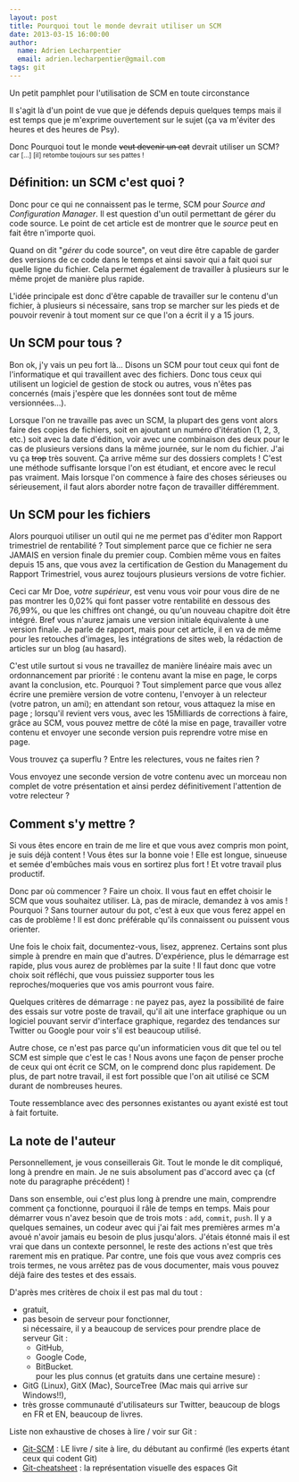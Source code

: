 ```yaml
---
layout: post
title: Pourquoi tout le monde devrait utiliser un SCM
date: 2013-03-15 16:00:00
author:
  name: Adrien Lecharpentier
  email: adrien.lecharpentier@gmail.com
tags: git
---
```

Un petit pamphlet pour l'utilisation de SCM en toute circonstance

Il s'agit là d'un point de vue que je défends depuis quelques temps mais il est temps que je m'exprime ouvertement sur le sujet (ça va m'éviter des heures et des heures de Psy).

Donc <span class="lead">Pourquoi tout le monde ~~veut devenir un cat~~ devrait utiliser un SCM?</span> <small>car […] [il] retombe toujours sur ses pattes !</small>

## Définition: un SCM c'est quoi ?
Donc pour ce qui ne connaissent pas le terme, SCM pour _Source and Configuration Manager_. Il est question d'un outil permettant de gérer du code source. Le point de cet article est de montrer que le _source_ peut en fait être n'importe quoi.

Quand on dit "_gérer_ du code source", on veut dire être capable de garder des versions de ce code dans le temps et ainsi savoir qui a fait quoi sur quelle ligne du fichier. Cela permet également de travailler à plusieurs sur le même projet de manière plus rapide. 

L'idée principale est donc d'être capable de travailler sur le contenu d'un fichier, à plusieurs si nécessaire, sans trop se marcher sur les pieds et de pouvoir revenir à tout moment sur ce que l'on a écrit il y a 15 jours.

## Un SCM pour tous ?
Bon ok, j'y vais un peu fort là... Disons un SCM pour tout ceux qui font de l'informatique et qui travaillent avec des fichiers. Donc tous ceux qui utilisent un logiciel de gestion de stock ou autres, vous n'êtes pas concernés (mais j'espère que les données sont tout de même versionnées...).

Lorsque l'on ne travaille pas avec un SCM, la plupart des gens vont alors faire des copies de fichiers, soit en ajoutant un numéro d'itération (1, 2, 3, etc.) soit avec la date d'édition, voir avec une combinaison des deux pour le cas de plusieurs versions dans la même journée, sur le nom du fichier. J'ai vu ça ~~trop~~ très souvent. Ça arrive même sur des dossiers complets ! C'est une méthode suffisante lorsque l'on est étudiant, et encore avec le recul pas vraiment. Mais lorsque l'on commence à faire des choses sérieuses ou sérieusement, il faut alors aborder notre façon de travailler différemment.

## Un SCM pour les fichiers
Alors pourquoi utiliser un outil qui ne me permet pas d'éditer mon Rapport trimestriel de rentabilité ? Tout simplement parce que ce fichier ne sera JAMAIS en version finale du premier coup. Combien même vous en faites depuis 15 ans, que vous avez la certification de Gestion du Management du Rapport Trimestriel, vous aurez toujours plusieurs versions de votre fichier. 

Ceci car Mr Doe, _votre supérieur_, est venu vous voir pour vous dire de ne pas montrer les 0,02% qui font passer votre rentabilité en dessous des 76,99%, ou que les chiffres ont changé, ou qu'un nouveau chapitre doit être intégré. Bref vous n'aurez jamais une version initiale équivalente à une version finale. Je parle de rapport, mais pour cet article, il en va de même pour les retouches d'images, les intégrations de sites web, la rédaction de articles sur un blog (au hasard).

C'est utile surtout si vous ne travaillez de manière linéaire mais avec un ordonnancement par priorité : le contenu avant la mise en page, le corps avant la conclusion, etc. Pourquoi ? Tout simplement parce que vous allez écrire une première version de votre contenu, l'envoyer à un relecteur (votre patron, un ami); en attendant son retour, vous attaquez la mise en page ; lorsqu'il revient vers vous, avec les 15Milliards de corrections à faire, grâce au SCM, vous pouvez mettre de côté la mise en page, travailler votre contenu et envoyer une seconde version puis reprendre votre mise en page. 

Vous trouvez ça superflu ? Entre les relectures, vous ne faites rien ?

Vous envoyez une seconde version de votre contenu avec un morceau non complet de votre présentation et ainsi perdez définitivement l'attention de votre relecteur ?

## Comment s'y mettre ?
Si vous êtes encore en train de me lire et que vous avez compris mon point, je suis déjà content ! Vous êtes sur la bonne voie ! Elle est longue, sinueuse et semée d'embûches mais vous en sortirez plus fort ! Et votre travail plus productif.

Donc par où commencer ? Faire un choix. Il vous faut en effet choisir le SCM que vous souhaitez utiliser. Là, pas de miracle, demandez à vos amis ! Pourquoi ? Sans tourner autour du pot, c'est à eux que vous ferez appel en cas de problème ! Il est donc préférable qu'ils connaissent ou puissent vous orienter.

Une fois le choix fait, documentez-vous, lisez, apprenez. Certains sont plus simple à prendre en main que d'autres. D'expérience, plus le démarrage est rapide, plus vous aurez de problèmes par la suite ! Il faut donc que votre choix soit réfléchi, que vous puissiez supporter tous les reproches/moqueries que vos amis pourront vous faire.

Quelques critères de démarrage : ne payez pas, ayez la possibilité de faire des essais sur votre poste de travail, qu'il ait une interface graphique ou un logiciel pouvant servir d'interface graphique, regardez des tendances sur Twitter ou Google pour voir s'il est beaucoup utilisé. 

Autre chose, ce n'est pas parce qu'un informaticien vous dit que tel ou tel SCM est simple que c'est le cas ! Nous avons une façon de penser proche de ceux qui ont écrit ce SCM, on le comprend donc plus rapidement. De plus, de part notre travail, il est fort possible que l'on ait utilisé ce SCM durant de nombreuses heures.

<div class="row"><div class="well well-large offset3 span6 text-center text-warning">Toute ressemblance avec des personnes existantes ou ayant existé est tout à fait fortuite.</div></div>

## La note de l'auteur
Personnellement, je vous conseillerais Git. Tout le monde le dit compliqué, long à prendre en main. Je ne suis absolument pas d'accord avec ça (cf note du paragraphe précédent) !

Dans son ensemble, oui c'est plus long à prendre une main, comprendre comment ça fonctionne, pourquoi il râle de temps en temps. Mais pour démarrer vous n'avez besoin que de trois mots : `add`, `commit`, `push`. Il y a quelques semaines, un codeur avec qui j'ai fait mes premières armes m'a avoué n'avoir jamais eu besoin de plus jusqu'alors. J'étais étonné mais il est vrai que dans un contexte personnel, le reste des actions n'est que très rarement mis en pratique. Par contre, une fois que vous avez compris ces trois termes, ne vous arrêtez pas de vous documenter, mais vous pouvez déjà faire des testes et des essais.

D'après mes critères de choix il est pas mal du tout :

 - gratuit,
 - pas besoin de serveur pour fonctionner,  
 si nécessaire, il y a beaucoup de services pour prendre place de serveur Git : 
    - GitHub, 
    - Google Code,
    - BitBucket.  
 pour les plus connus (et gratuits dans une certaine mesure) :
 - GitG (Linux), GitX (Mac), SourceTree (Mac mais qui arrive sur Windows!!),
 - très grosse communauté d'utilisateurs sur Twitter, beaucoup de blogs en FR et EN, beaucoup de livres.

Liste non exhaustive de choses à lire / voir sur Git :

 - [Git-SCM](http://git-scm.com) : LE livre / site à lire, du débutant au confirmé (les experts étant ceux qui codent Git)
 - [Git-cheatsheet](http://www.ndpsoftware.com/git-cheatsheet.html) : la représentation visuelle des espaces Git


